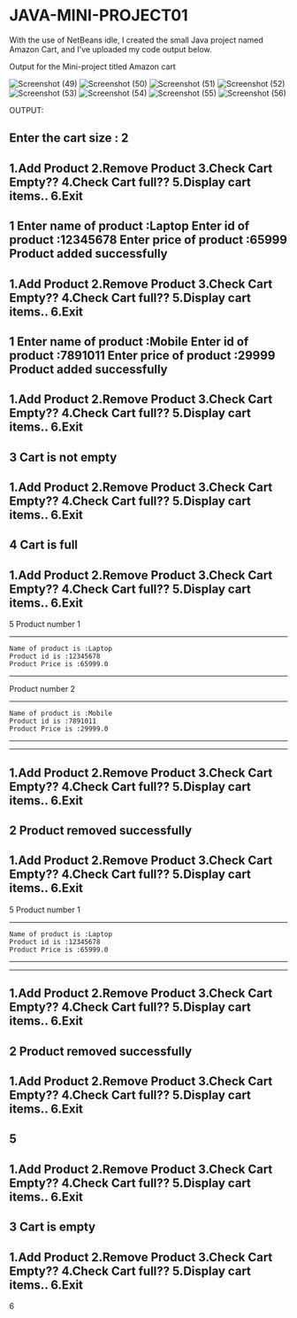 ﻿# JAVA-MINI-PROJECT01

With the use of NetBeans idle, I created the small Java project named Amazon Cart, and I've uploaded my code output below.

Output for the Mini-project titled Amazon cart

![Screenshot (49)](https://github.com/user-attachments/assets/adb26f92-83a5-406e-ae1e-4e2baecd7b58)
![Screenshot (50)](https://github.com/user-attachments/assets/66fa77af-779d-438d-9d45-14c57e1301b7)
![Screenshot (51)](https://github.com/user-attachments/assets/76af984a-b187-4cee-8f7a-2a92b9be0bab)
![Screenshot (52)](https://github.com/user-attachments/assets/74b1a6f6-a463-479d-aca5-c90d7c3a21b8)
![Screenshot (53)](https://github.com/user-attachments/assets/5f768493-88cc-4346-b8ac-4ffa412a3ac8)
![Screenshot (54)](https://github.com/user-attachments/assets/b4449b13-6679-4eef-8a88-11b9a9cda5d4)
![Screenshot (55)](https://github.com/user-attachments/assets/a6bc9717-ac86-4ecf-888e-2f97a067f66f)
![Screenshot (56)](https://github.com/user-attachments/assets/31927389-273c-4c99-8f6e-8f3e13b4b1fc)

OUTPUT:

Enter the cart size : 2
---------------------------
1.Add Product
2.Remove Product
3.Check Cart Empty??
4.Check Cart full??
5.Display cart items..
6.Exit
------------------------------

1
Enter name of product :Laptop
Enter id of product :12345678
Enter price of product :65999
Product added successfully
---------------------------

1.Add Product
2.Remove Product
3.Check Cart Empty??
4.Check Cart full??
5.Display cart items..
6.Exit
------------------------------

1
Enter name of product :Mobile
Enter id of product :7891011
Enter price of product :29999
Product added successfully
---------------------------

1.Add Product
2.Remove Product
3.Check Cart Empty??
4.Check Cart full??
5.Display cart items..
6.Exit
------------------------------

3
Cart is not empty
---------------------------

1.Add Product
2.Remove Product
3.Check Cart Empty??
4.Check Cart full??
5.Display cart items..
6.Exit
------------------------------

4
Cart is full
---------------------------

1.Add Product
2.Remove Product
3.Check Cart Empty??
4.Check Cart full??
5.Display cart items..
6.Exit
------------------------------

5
Product number 1
************************************
	Name of product is :Laptop
	Product id is :12345678
	Product Price is :65999.0
************************************
Product number 2
************************************
	Name of product is :Mobile
	Product id is :7891011
	Product Price is :29999.0
************************************
---------------------------

1.Add Product
2.Remove Product
3.Check Cart Empty??
4.Check Cart full??
5.Display cart items..
6.Exit
------------------------------

2
Product removed successfully
---------------------------

1.Add Product
2.Remove Product
3.Check Cart Empty??
4.Check Cart full??
5.Display cart items..
6.Exit
------------------------------

5
Product number 1
************************************
	Name of product is :Laptop
	Product id is :12345678
	Product Price is :65999.0
************************************
---------------------------

1.Add Product
2.Remove Product
3.Check Cart Empty??
4.Check Cart full??
5.Display cart items..
6.Exit
------------------------------
2
Product removed successfully
---------------------------

1.Add Product
2.Remove Product
3.Check Cart Empty??
4.Check Cart full??
5.Display cart items..
6.Exit
------------------------------
5
---------------------------

1.Add Product
2.Remove Product
3.Check Cart Empty??
4.Check Cart full??
5.Display cart items..
6.Exit
------------------------------
3
Cart is empty
---------------------------

1.Add Product
2.Remove Product
3.Check Cart Empty??
4.Check Cart full??
5.Display cart items..
6.Exit
------------------------------
6
